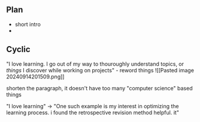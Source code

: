 ## Plan
- short intro
-  



## Cyclic

"I love learning. I go out of my way to thouroughly understand topics, or *things* I discover while working on projects" - reword things
![[Pasted image 20240914201509.png]]

shorten the paragraph, it doesn't have too many "computer science" based things


"I love learning" -> "One such example is my interest in optimizing the learning process. i found the retrospective revision method helpful. it"